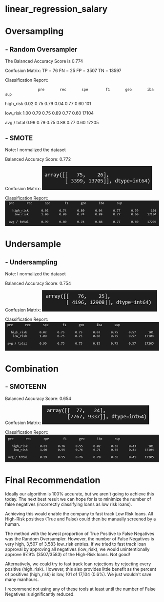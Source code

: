 # linear_regression_salary
# Oversampling
## - Random Oversampler

The Balanced Accuracy Score is 0.774

Confusion Matrix:
TP = 76   FN = 25
FP = 3507 TN = 13597

Classification Report:

                   pre       rec       spe        f1       geo       iba       sup

  high_risk       0.02      0.75      0.79      0.04      0.77      0.60       101
  
   low_risk       1.00      0.79      0.75      0.89      0.77      0.60     17104

avg / total       0.99      0.79      0.75      0.88      0.77      0.60     17205


## - SMOTE
Note: I normalized the dataset

Balanced Accuracy Score: 0.772

Confusion Matrix:
![SMOTE](https://github.com/Calistic/Machine-Learning/blob/master/pics/SMOTE-cm.PNG)

Classification Report:
![SMOTE](https://github.com/Calistic/Machine-Learning/blob/master/pics/SMOTE-cr.PNG)

# Undersample
## - Undersampling
Note: I normalized the dataset

Balanced Accuracy Score: 0.754

Confusion Matrix:
![Undersample](https://github.com/Calistic/Machine-Learning/blob/master/pics/Under-cm.PNG)

Classification Report:
![Undersample](https://github.com/Calistic/Machine-Learning/blob/master/pics/Under-cr.PNG)

# Combination
## - SMOTEENN
Balanced Accuracy Score: 0.654

Confusion Matrix:
![Combination](https://github.com/Calistic/Machine-Learning/blob/master/pics/SMOTTEEN-cm.PNG)

Classification Report:
![Combination](https://github.com/Calistic/Machine-Learning/blob/master/pics/SMOTTEEN-cr.PNG)

# Final Recommendation
Ideally our algorithm is 100% accurate, but we aren't going to achieve this today. The next best result we can hope for is to minimize the number of false negatives (incorrectly classifying loans as low risk loans).

Achieving this would enable the company to fast track Low Risk loans. All High-Risk positives (True and False) could then be manually screened by a human.

The method with the lowest proportion of True Positive to False Negatives was the Random Oversampler. However, the number of False Negatives is very high, 3,507 of 3,583 low_risk entries. If we tried to fast track loan approval by approving all negatives (low_risk), we would unintentionally approve 97.9% (3507/3583) of the High-Risk loans. Not good!

Alternatively, we could try to fast track loan rejections by rejecting every positive (high_risk). However, this also provides little benefit as the percent of positives (high_risk) is low, 101 of 17,104 (0.6%). We just wouldn't save many manhours.

I recommend not using any of these tools at least until the number of False Negatives is significantly reduced.
